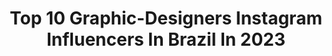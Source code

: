 ---
title: Top 10 Graphic-Designers Instagram Influencers In Brazil In 2023
description: >-
  Find top graphic-designers Instagram influencers in Brazil in 2023. Most popular hashtags: #gratidao #art #procreate.
platform: Instagram
hits: 74
text_top: Identify the top-rated Instagram accounts on inBeat.
text_bottom: Our platform holds 74 Instagram influencers like this in Brazil for you to pitch.
profiles:
  - username: "hftxart"
    fullname: >-
      Helena | Digital illustrator
    bio: >-
      COMMISSIONS OPEN - only portraits Brazilian 🇧🇷 | self-taught | Graphic Designer Love finding art accounts to follow!😊
    location: "Brazil"
    followers: 12371
    engagement: 2023
    commentsToLikes: 0.041106
    id: ckaosncpzs7ui0i78cg18wqc3
    verified: false
    hashtags: "#arte, #artoftheday, #procreate, #yanart"
  - username: "nubiaemdetalhes"
    fullname: >-
      Cosplayer & Visual Artist
    bio: >-
      ✨Nubia Em Detalhes✨ - Makeup & Graphic Designer - 21 years old / SP - BRAZIL 🇧🇷🇧🇷🇧🇷 👉 Embaixadora da @Piticasoficial 💓 👇 My Links:
    location: "Brazil"
    followers: 7048
    engagement: 758
    commentsToLikes: 0.160849
    id: ck9wow8656uu00j78uc7zjsfl
    verified: false
    hashtags: "#evelynnkdacosplay, #evelynnkda, #avesderapina, #gotham"
  - username: "avgab1"
    fullname: >-
      AVGab1
    bio: >-
      Vj, Dj, Music Producer and Graphic Designer / Audiovisual project. Curitiba - Brazil 🇧🇷 United Vjs - House Music ❤️
    location: "Brazil"
    followers: 8808
    engagement: 514
    commentsToLikes: 0.066188
    id: ck8tdca3l2ry20j78pm2upgua
    verified: false
    hashtags: "#abletonlive, #avgab1, #housemusicalllifelong, #dreams"
  - username: "anacatarinamar"
    fullname: >-
      Ana Martins • Health Lifestyle
    bio: >-
      Self-Care l Healthy Recipes l Lifestyle Boas vibes e desenvolvimento pessoal 📍 Figueira da Foz | Lisboa 💎 Graphic Designer 🖥 Founder @bellartidesign
    location: "Brazil"
    followers: 6600
    engagement: 442
    commentsToLikes: 0.066863
    id: ck8szqhampc8g0j78yx1fhlvk
    verified: false
    hashtags: "#geracaodevalor, #gera, #acreditaemti, #desenvolvimentopessoal"
  - username: "psycadillo"
    fullname: >-
      Daniella Mosca
    bio: >-
      South Africa(n) 🇿🇦🇵🇹 I take dress-up pretty seriously 🦸🏻‍♀️ Cosplayer | gamer | graphic designer ● Ubisoft Cosplay Ambassador 🇿🇦
    location: "Brazil"
    followers: 4242
    engagement: 1376
    commentsToLikes: 0.103837
    id: ckap1lu9nv3jv0i78ijbhzrtx
    verified: false
    hashtags: "#eivor, #assassinscreed, #valhalla, #likeaviking"
  - username: "giulia.yeyo"
    fullname: >-
      Giulia Giugno (줄리아)
    bio: >-
      São Paulo to Seoul. 난 마음대로 명예롭게 해. 🌈 Graphic Designer and... stuff
    location: "Brazil"
    followers: 22556
    engagement: 806
    commentsToLikes: 0.005509
    id: ck14gtit86yac0i19npcca3ri
    verified: false
    hashtags: "#yangyangforeigntaxi, #cleangangwon, #safegangwon, #wellnessgangwon"
  - username: "pabjesh"
    fullname: >-
      Visuals*Pablo ®
    bio: >-
      Director • VFX • Graphic Designer* 18⟁ 🪐 new wave👁11:11 ₁₄₀₀ A$AP
    location: "Brazil"
    followers: 4783
    engagement: 2545
    commentsToLikes: 0.199092
    id: ck9h9xrfnadmq0j789mdq9i5d
    verified: false
    hashtags: "#hiphop, #emorapper, #emorap, #1400"
  - username: "paank"
    fullname: >-
      Pɑn Zelɑndi
    bio: >-
      ✨ Art Witch | Graphic Designer 🛸 paankart@gmail.com 🌙 Commissions CLOSED
    location: "Brazil"
    followers: 7584
    engagement: 545
    commentsToLikes: 0.082483
    id: ck8t4dr3h6eyl0j78ht0f9hlc
    verified: false
    hashtags: "#digitober, #pinktober, #inktober, #isabeepinktober"
  - username: "takad444"
    fullname: >-
      Takada ∆³
    bio: >-
      video editor / graphic designer / animator / shit ✨🧪 Parcerias, divulgações e orçamentos: 444contato@gmail.com
    location: "Brazil"
    followers: 18546
    engagement: 1374
    commentsToLikes: 0.013947
    id: ck5c89sym91m70i110ky9xwcd
    verified: false
    hashtags: ""
  - username: "vickcammie"
    fullname: >-
      vick cammie
    bio: >-
      @ porto alegre // brasil ⠀⠀⠀⠀⠀⠀⠀ orçamentos de filtros: inbox graphic designer ⠀⠀⠀⠀⠀⠀⠀ 🦇vickcammie@gmail.com ⠀⠀⠀⠀⠀⠀⠀
    location: "Brazil"
    followers: 45651
    engagement: 542
    commentsToLikes: 0.015265
    id: ck14imcbag3rk0i19f8n4jvlo
    verified: false
    hashtags: "#bistekpoa"
---